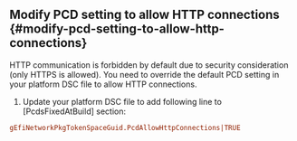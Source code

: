 <!--- @file
  enable_http_boot_for_your_system/modify_pcd_setting_to_allow_http_connections.md for Getting Started Guide of EDK    II HTTP Boot

  Copyright (c) 2018, Intel Corporation. All rights reserved.<BR>

  Redistribution and use in source (original document form) and 'compiled'
  forms (converted to PDF, epub, HTML and other formats) with or without
  modification, are permitted provided that the following conditions are met:

  1) Redistributions of source code (original document form) must retain the
     above copyright notice, this list of conditions and the following
     disclaimer as the first lines of this file unmodified.

  2) Redistributions in compiled form (transformed to other DTDs, converted to
     PDF, epub, HTML and other formats) must reproduce the above copyright
     notice, this list of conditions and the following disclaimer in the
     documentation and/or other materials provided with the distribution.

  THIS DOCUMENTATION IS PROVIDED BY TIANOCORE PROJECT "AS IS" AND ANY EXPRESS OR
  IMPLIED WARRANTIES, INCLUDING, BUT NOT LIMITED TO, THE IMPLIED WARRANTIES OF
  MERCHANTABILITY AND FITNESS FOR A PARTICULAR PURPOSE ARE DISCLAIMED. IN NO
  EVENT SHALL TIANOCORE PROJECT  BE LIABLE FOR ANY DIRECT, INDIRECT, INCIDENTAL,
  SPECIAL, EXEMPLARY, OR CONSEQUENTIAL DAMAGES (INCLUDING, BUT NOT LIMITED TO,
  PROCUREMENT OF SUBSTITUTE GOODS OR SERVICES; LOSS OF USE, DATA, OR PROFITS;
  OR BUSINESS INTERRUPTION) HOWEVER CAUSED AND ON ANY THEORY OF LIABILITY,
  WHETHER IN CONTRACT, STRICT LIABILITY, OR TORT (INCLUDING NEGLIGENCE OR
  OTHERWISE) ARISING IN ANY WAY OUT OF THE USE OF THIS DOCUMENTATION, EVEN IF
  ADVISED OF THE POSSIBILITY OF SUCH DAMAGE.

-->


## Modify PCD setting to allow HTTP connections {#modify-pcd-setting-to-allow-http-connections}

HTTP communication is forbidden by default due to security consideration (only HTTPS is allowed). You need to override the default PCD setting in your platform DSC file to allow HTTP connections.

1.  Update your platform DSC file to add following line to [PcdsFixedAtBuild] section:
```ini
gEfiNetworkPkgTokenSpaceGuid.PcdAllowHttpConnections|TRUE
```

